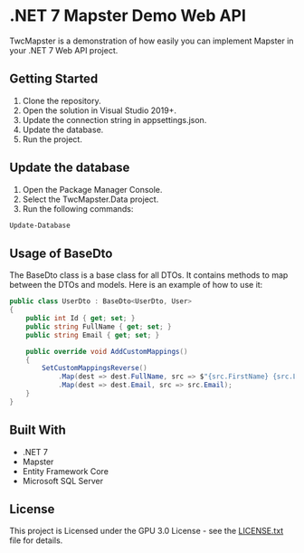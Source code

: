 # .NET 7 Mapster Demo Web API
TwcMapster is a demonstration of how easily you can implement Mapster in your .NET 7 Web API project.

## Getting Started
1. Clone the repository.
2. Open the solution in Visual Studio 2019+.
3. Update the connection string in appsettings.json.
4. Update the database.
5. Run the project.

## Update the database
1. Open the Package Manager Console.
2. Select the TwcMapster.Data project.
3. Run the following commands:
```PowerShell
Update-Database
```

## Usage of BaseDto
The BaseDto class is a base class for all DTOs. It contains methods to map between the DTOs and models. Here is an example of how to use it:

```C#
public class UserDto : BaseDto<UserDto, User>
{
	public int Id { get; set; }
	public string FullName { get; set; }
	public string Email { get; set; }

	public override void AddCustomMappings()
    {
        SetCustomMappingsReverse()
            .Map(dest => dest.FullName, src => $"{src.FirstName} {src.LastName}")
            .Map(dest => dest.Email, src => src.Email);
    }
}
```

## Built With
* .NET 7
* Mapster
* Entity Framework Core
* Microsoft SQL Server

## License
This project is Licensed under the GPU 3.0 License - see the [LICENSE.txt](LICENSE.txt) file for details.